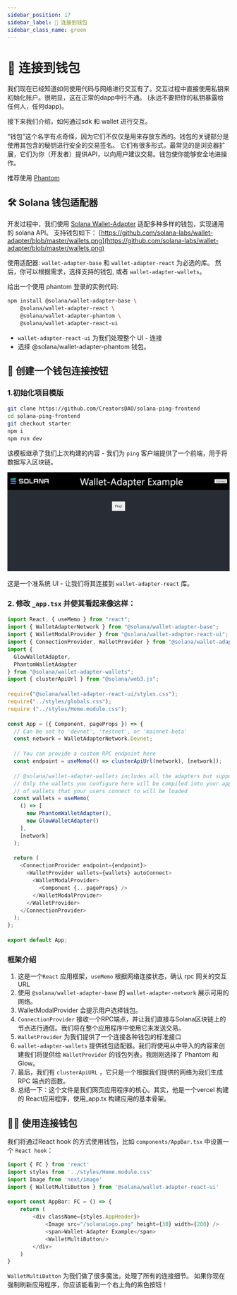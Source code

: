 ```yaml
---
sidebar_position: 17
sidebar_label: 🔌 连接到钱包
sidebar_class_name: green
---
```


# 🔌 连接到钱包

我们现在已经知道如何使用代码与网络进行交互有了。交互过程中直接使用私钥来初始化账户。很明显，这在正常的dapp中行不通。
(永远不要把你的私钥暴露给任何人，任何dapp)。

接下来我们介绍，如何通过sdk 和 wallet 进行交互。

“钱包”这个名字有点奇怪，因为它们不仅仅是用来存放东西的。钱包的关键部分是使用其包含的秘钥进行安全的交易签名。
它们有很多形式，最常见的是浏览器扩展，它们为你（开发者）提供API，以向用户建议交易。钱包使你能够安全地进操作。

推荐使用 [Phantom](https://phantom.app/)

## 🛠 Solana 钱包适配器

开发过程中，我们使用 [Solana Wallet-Adapter](https://github.com/solana-labs/wallet-adapter?utm_source=buildspace.so&utm_medium=buildspace_project) 适配多种多样的钱包，实现通用的 solana API。
支持钱包如下： [https://github.com/solana-labs/wallet-adapter/blob/master/wallets.png](https://github.com/solana-labs/wallet-adapter/blob/master/wallets.png)

使用适配器: `wallet-adapter-base` 和 `wallet-adapter-react` 为必选的库。
然后，你可以根据需求，选择支持的钱包, 或者 `wallet-adapter-wallets`。

给出一个使用 phantom 登录的实例代码:

```bash
npm install @solana/wallet-adapter-base \
    @solana/wallet-adapter-react \
    @solana/wallet-adapter-phantom \
    @solana/wallet-adapter-react-ui
```

- `wallet-adapter-react-ui` 为我们处理整个 UI - 连接
- 选择 @solana/wallet-adapter-phantom 钱包。

## 👜 创建一个钱包连接按钮

### 1.初始化项目模版

```bash
git clone https://github.com/CreatorsDAO/solana-ping-frontend
cd solana-ping-frontend
git checkout starter
npm i
npm run dev 
```

该模板继承了我们上次构建的内容 - 我们为 `ping` 客户端提供了一个前端，用于将数据写入区块链。

![](./img/upload_2.png)

这是一个准系统 UI - 让我们将其连接到 `wallet-adapter-react` 库。

### 2. 修改 `_app.tsx` 并使其看起来像这样：

```ts
import React, { useMemo } from "react";
import { WalletAdapterNetwork } from "@solana/wallet-adapter-base";
import { WalletModalProvider } from "@solana/wallet-adapter-react-ui";
import { ConnectionProvider, WalletProvider } from "@solana/wallet-adapter-react";
import {
  GlowWalletAdapter,
  PhantomWalletAdapter
} from "@solana/wallet-adapter-wallets";
import { clusterApiUrl } from "@solana/web3.js";

require("@solana/wallet-adapter-react-ui/styles.css");
require("../styles/globals.css");
require ("../styles/Home.module.css");

const App = ({ Component, pageProps }) => {
  // Can be set to 'devnet', 'testnet', or 'mainnet-beta'
  const network = WalletAdapterNetwork.Devnet;

  // You can provide a custom RPC endpoint here
  const endpoint = useMemo(() => clusterApiUrl(network), [network]);

  // @solana/wallet-adapter-wallets includes all the adapters but supports tree shaking and lazy loading --
  // Only the wallets you configure here will be compiled into your application, and only the dependencies
  // of wallets that your users connect to will be loaded
  const wallets = useMemo(
    () => [
      new PhantomWalletAdapter(),
      new GlowWalletAdapter()
    ],
    [network]
  );

  return (
    <ConnectionProvider endpoint={endpoint}>
      <WalletProvider wallets={wallets} autoConnect>
        <WalletModalProvider>
          <Component {...pageProps} />
        </WalletModalProvider>
      </WalletProvider>
    </ConnectionProvider>
  );
};

export default App;
```

### 框架介绍


1. 这是一个`React` 应用框架，`useMemo` 根据网络连接状态，确认 rpc 网关的交互URL
2. 使用 `@solana/wallet-adapter-base`  的  `wallet-adapter-network`  展示可用的网络。
3. WalletModalProvider 会提示用户选择钱包。
4. `ConnectionProvider` 接收一个RPC端点，并让我们直接与Solana区块链上的节点进行通信。我们将在整个应用程序中使用它来发送交易。
5. `WalletProvider` 为我们提供了一个连接各种钱包的标准接口
6. `wallet-adapter-wallets` 提供钱包适配器。我们将使用从中导入的内容来创建我们将提供给 `WalletProvider` 的钱包列表。我刚刚选择了 Phantom 和 Glow。
7. 最后，我们有 `clusterApiURL` ，它只是一个根据我们提供的网络为我们生成 RPC 端点的函数。
8. 总结一下：这个文件是我们网页应用程序的核心。其实，他是一个vercel 构建的 React应用程序，使用_app.tx 构建应用的基本骨架。

## 🧞‍♂️ 使用连接钱包

我们将通过React hook 的方式使用钱包，比如 `components/AppBar.tsx` 中设置一个 `React hook`：

```ts
import { FC } from 'react'
import styles from '../styles/Home.module.css'
import Image from 'next/image'
import { WalletMultiButton } from '@solana/wallet-adapter-react-ui'

export const AppBar: FC = () => {
    return (
        <div className={styles.AppHeader}>
            <Image src="/solanaLogo.png" height={30} width={200} />
            <span>Wallet-Adapter Example</span>
            <WalletMultiButton/>
        </div>
    )
}
```

 `WalletMultiButton` 为我们做了很多魔法，处理了所有的连接细节。
 如果你现在强制刷新应用程序，你应该能看到一个右上角的紫色按钮！
